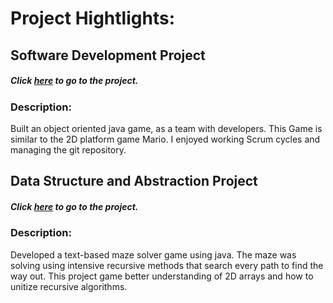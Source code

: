# Project Hightlights:


## Software Development Project
##### Click [here](https://github.com/yadel23/Team-B1---Game.git) to go to the project.
### Description:
Built an object oriented java game, as a team with developers.
This Game is similar to the 2D platform game Mario.
I enjoyed working Scrum cycles and managing the git repository.


## Data Structure and Abstraction Project
##### Click [here](https://github.com/yadel23/MazeProject.git) to go to the project.
### Description:
Developed a text-based maze solver game using java. The maze was solving using intensive recursive methods that search every path to find the way out. This project game better understanding of 2D arrays and how to unitize recursive algorithms.
